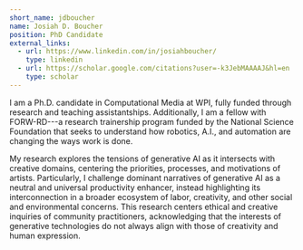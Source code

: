 ```yaml
---
short_name: jdboucher
name: Josiah D. Boucher
position: PhD Candidate
external_links:
  - url: https://www.linkedin.com/in/josiahboucher/
    type: linkedin
  - url: https://scholar.google.com/citations?user=-k3JebMAAAAJ&hl=en
    type: scholar
---
```


I am a Ph.D. candidate in Computational Media at WPI, fully funded through research and teaching assistantships. Additionally, I am a fellow with FORW-RD---a research trainership program funded by the National Science Foundation that seeks to understand how robotics, A.I., and automation are changing the ways work is done. 

My research explores the tensions of generative AI as it intersects with creative domains, centering the priorities, processes, and motivations of artists. Particularly, I challenge dominant narratives of generative AI as a neutral and universal productivity enhancer, instead highlighting its interconnection in a broader ecosystem of labor, creativity, and other social and environmental concerns. This research centers ethical and creative inquiries of community practitioners, acknowledging that the interests of generative technologies do not always align with those of creativity and human expression.